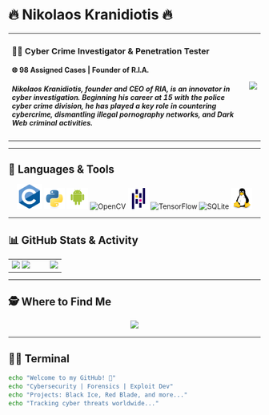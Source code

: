 # 🔥 Nikolaos Kranidiotis 🔥  

<table>
  <tr>
    <td>
      <h3>🕵️‍♂️ Cyber Crime Investigator & Penetration Tester</h3>
      <h4>🌐 98 Assigned Cases | Founder of <b>R.I.A.</b></h4>
      <h5> Nikolaos Kranidiotis, founder and CEO of RIA, is an innovator in cyber investigation. Beginning his career at 15 with the police cyber crime division, he has played a key role in countering cybercrime, dismantling illegal pornography networks, and Dark Web criminal activities.</h5>
    </td>
    <td style="padding-left: 20px;">
      <img src="https://media3.giphy.com/media/v1.Y2lkPTc5MGI3NjExNXp2aXp1emZoZWtyeGwycDAwMDFtaXR2Z3FjM2djN2RvaXUxandpOSZlcD12MV9pbnRlcm5hbF9naWZfYnlfaWQmY3Q9Zw/xsCevAab5ufj37BeGR/giphy.gif" width="450"/>
    </td>
  </tr>
</table>

---

## 🚀 Languages & Tools  
<p align="center">
  <img src="https://raw.githubusercontent.com/devicons/devicon/master/icons/c/c-original.svg" alt="C" width="50" height="50"/>
  <img src="https://raw.githubusercontent.com/devicons/devicon/master/icons/python/python-original.svg" alt="Python" width="42" height="42"/>
  <img src="https://raw.githubusercontent.com/devicons/devicon/master/icons/android/android-original-wordmark.svg" alt="Android" width="42" height="42"/>
  <img src="https://www.vectorlogo.zone/logos/opencv/opencv-icon.svg" alt="OpenCV" width="42" height="42"/>
  <img src="https://raw.githubusercontent.com/devicons/devicon/master/icons/pandas/pandas-original.svg" alt="Pandas" width="42" height="42"/>
  <img src="https://www.vectorlogo.zone/logos/tensorflow/tensorflow-icon.svg" alt="TensorFlow" width="42" height="42"/>
  <img src="https://www.vectorlogo.zone/logos/sqlite/sqlite-icon.svg" alt="SQLite" width="42" height="42"/>
  <img src="https://raw.githubusercontent.com/devicons/devicon/master/icons/linux/linux-original.svg" alt="Linux" width="42" height="42"/>
</p>

---
## 📊 GitHub Stats & Activity  
<p align="center">
  <table>
    <tr>
      <td style="padding-right: 20px;">
        <img src="https://github-readme-stats.vercel.app/api?username=nkranidiotis&show_icons=true&theme=radical" height="170"/>
        <img src="https://github-readme-streak-stats.herokuapp.com/?user=nkranidiotis&theme=radical" height="170" />
      </td>
      <td style="padding-left: 20px;">
        <img src="https://github-readme-stats.vercel.app/api/top-langs?username=nkranidiotis&show_icons=true&layout=compact&theme=radical" height="200"/>
      </td>
    </tr>
  </table>
</p>



---
## 🕵 Where to Find Me  
<p align="center">
  <a href="https://www.linkedin.com/in/nikolaos-kranidiotis/" target="_blank">
    <img src="https://img.shields.io/badge/-LinkedIn-0a77b6?style=for-the-badge&logo=linkedin&logoColor=white"/>
  </a>
</p>

---
## 🏴‍☠️ Terminal  
```bash
echo "Welcome to my GitHub! 🚀"
echo "Cybersecurity | Forensics | Exploit Dev"
echo "Projects: Black Ice, Red Blade, and more..."
echo "Tracking cyber threats worldwide..."
